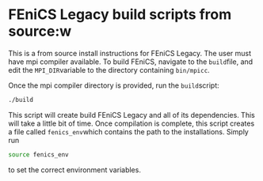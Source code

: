# FEniCS Legacy build scripts from source:w


This is a from source install instructions for FEniCS Legacy. The user must have mpi compiler available. To build FEniCS, navigate to the `build`file, and edit the `MPI_DIR`variable to the directory containing `bin/mpicc`.

Once the mpi compiler directory is provided, run the `build`script:

```bash
./build
```
This script will create build FEniCS Legacy and all of its dependencies. This will take a little bit of time. Once compilation is complete, this script creates a file called `fenics_env`which contains the path to the installations. Simply run
```bash
source fenics_env
```
to set the correct environment variables.

